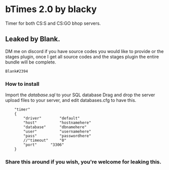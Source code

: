 # bTimes 2.0 by blacky
Timer for both CS:S and CS:GO bhop servers.
## Leaked by Blank.
DM me on discord if you have source codes you would like to provide or the stages plugin, once I get all source codes and the stages plugin the entire bundle will be complete.
```
Blank#2394
```

### How to install
Import the *database.sql* to your SQL database
Drag and drop the server upload files to your server, and edit databases.cfg to have this.
```
	"timer"
	{
		"driver"		"default"
		"host"			"hostnamehere"
		"database"		"dbnamehere"
		"user"			"usernamehere"
		"pass"			"passwordhere"
		//"timeout"		"0"
		"port"		"3306"
	}
```

### Share this around if you wish, you're welcome for leaking this.
